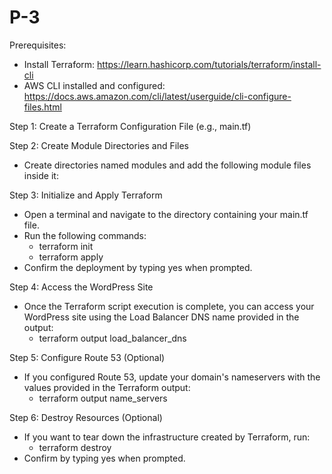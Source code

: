 # P-3

Prerequisites:
- Install Terraform: https://learn.hashicorp.com/tutorials/terraform/install-cli
- AWS CLI installed and configured: https://docs.aws.amazon.com/cli/latest/userguide/cli-configure-files.html

Step 1: Create a Terraform Configuration File (e.g., main.tf)

Step 2: Create Module Directories and Files
- Create directories named modules and add the following module files inside it:

Step 3: Initialize and Apply Terraform
- Open a terminal and navigate to the directory containing your main.tf file.
- Run the following commands:
  - terraform init
  - terraform apply
- Confirm the deployment by typing yes when prompted.

Step 4: Access the WordPress Site
- Once the Terraform script execution is complete, you can access your WordPress site using the Load Balancer DNS name provided in the output:
  - terraform output load_balancer_dns

Step 5: Configure Route 53 (Optional)
- If you configured Route 53, update your domain's nameservers with the values provided in the Terraform output:
  - terraform output name_servers

Step 6: Destroy Resources (Optional)
- If you want to tear down the infrastructure created by Terraform, run:
  - terraform destroy
- Confirm by typing yes when prompted.
